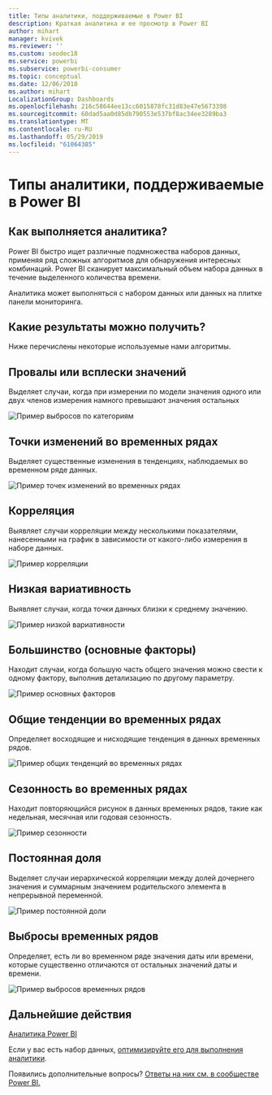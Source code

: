 ```yaml
---
title: Типы аналитики, поддерживаемые в Power BI
description: Краткая аналитика и ее просмотр в Power BI
author: mihart
manager: kvivek
ms.reviewer: ''
ms.custom: seodec18
ms.service: powerbi
ms.subservice: powerbi-consumer
ms.topic: conceptual
ms.date: 12/06/2018
ms.author: mihart
LocalizationGroup: Dashboards
ms.openlocfilehash: 216c58644ee13cc6015878fc31d83e47e5673398
ms.sourcegitcommit: 60dad5aa0d85db790553e537bf8ac34ee3289ba3
ms.translationtype: MT
ms.contentlocale: ru-RU
ms.lasthandoff: 05/29/2019
ms.locfileid: "61064385"
---
```

# <a name="types-of-insights-supported-by-power-bi"></a>Типы аналитики, поддерживаемые в Power BI
## <a name="how-does-insights-work"></a>Как выполняется аналитика?
Power BI быстро ищет различные подмножества наборов данных, применяя ряд сложных алгоритмов для обнаружения интересных комбинаций. Power BI сканирует максимальный объем набора данных в течение выделенного количества времени.

Аналитика может выполняться с набором данных или данных на плитке панели мониторинга.   

## <a name="what-types-of-insights-can-we-find"></a>Какие результаты можно получить?
Ниже перечислены некоторые используемые нами алгоритмы.

## <a name="category-outliers-topbottom"></a>Провалы или всплески значений
Выделяет случаи, когда при измерении по модели значения одного или двух членов измерения намного превышают значения остальных  

![Пример выбросов по категориям](./media/end-user-insight-types/pbi_auto_insight_types_category_outliers.png)

## <a name="change-points-in-a-time-series"></a>Точки изменений во временных рядах
Выделяет существенные изменения в тенденциях, наблюдаемых во временном ряде данных.

![Пример точек изменений во временных рядах](./media/end-user-insight-types/pbi_auto_insight_types_changepoint.png)

## <a name="correlation"></a>Корреляция
Выявляет случаи корреляции  между несколькими показателями, нанесенными на график в зависимости от какого-либо измерения в наборе данных.

![Пример корреляции](./media/end-user-insight-types/pbi_auto_insight_types_correlation.png)

## <a name="low-variance"></a>Низкая вариативность
Выявляет случаи, когда точки данных близки к среднему значению.

![Пример низкой вариативности](./media/end-user-insight-types/power-bi-low-variance.png)

## <a name="majority-major-factors"></a>Большинство (основные факторы)
Находит случаи, когда большую часть общего значения можно свести к одному фактору, выполнив детализацию по другому параметру.  

![Пример основных факторов](./media/end-user-insight-types/pbi_auto_insight_types_majority.png)

## <a name="overall-trends-in-time-series"></a>Общие тенденции во временных рядах
Определяет восходящие и нисходящие тенденция в данных временных рядов.

![Пример общих тенденций во временных рядах](./media/end-user-insight-types/pbi_auto_insight_types_trend.png)

## <a name="seasonality-in-time-series"></a>Сезонность во временных рядах
Находит повторяющийся рисунок в данных временных рядов, такие как недельная, месячная или годовая сезонность.

![Пример сезонности](./media/end-user-insight-types/pbi_auto_insight_types_seasonality_new.png)

## <a name="steady-share"></a>Постоянная доля
Выделяет случаи иерархической корреляции между долей дочернего значения и суммарным значением родительского элемента в непрерывной переменной.

![Пример постоянной доли](./media/end-user-insight-types/pbi_auto_insight_types_steadyshare.png)

## <a name="time-series-outliers"></a>Выбросы временных рядов
Определяет, есть ли во временном ряде значения даты или времени, которые существенно отличаются от остальных значений даты и времени.

![Пример выбросов временных рядов](./media/end-user-insight-types/pbi_auto_insight_types_time_series_outliers.png)

## <a name="next-steps"></a>Дальнейшие действия
[Аналитика Power BI](end-user-insights.md)

Если у вас есть набор данных, [оптимизируйте его для выполнения аналитики](../service-insights-optimize.md).

Появились дополнительные вопросы? [Ответы на них см. в сообществе Power BI.](http://community.powerbi.com/)

